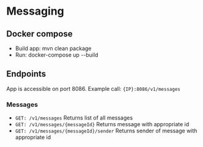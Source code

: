 # Messaging

## Docker compose
- Build app: mvn clean package
- Run: docker-compose up --build

## Endpoints
App is accessible on port 8086.
Example call: `{IP}:8086/v1/messages`

### Messages
* `GET: /v1/messages` Returns list of all messages
* `GET: /v1/messages/{messageId}` Returns message with appropriate id
* `GET: /v1/messages/{messageId}/sender` Returns sender of message with appropriate id

